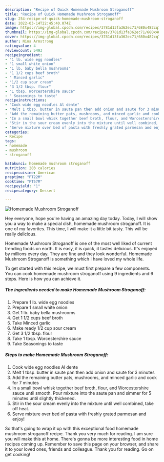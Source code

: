 ```yaml
---
description: "Recipe of Quick Homemade Mushroom Stroganoff"
title: "Recipe of Quick Homemade Mushroom Stroganoff"
slug: 254-recipe-of-quick-homemade-mushroom-stroganoff
date: 2022-03-14T22:45:40.074Z
image: https://img-global.cpcdn.com/recipes/3781d13fa362ec71/680x482cq70/homemade-mushroom-stroganoff-recipe-main-photo.jpg
thumbnail: https://img-global.cpcdn.com/recipes/3781d13fa362ec71/680x482cq70/homemade-mushroom-stroganoff-recipe-main-photo.jpg
cover: https://img-global.cpcdn.com/recipes/3781d13fa362ec71/680x482cq70/homemade-mushroom-stroganoff-recipe-main-photo.jpg
author: Nina Armstrong
ratingvalue: 4
reviewcount: 5493
recipeingredient:
- "1 lb. wide egg noodles"
- "1 small white onion"
- "1 lb. baby bella mushrooms"
- "1 1/2 cups beef broth"
- " Minced garlic"
- "1/2 cup sour cream"
- "3 1/2 tbsp. flour"
- "1 tbsp. Worcestershire sauce"
- " Seasonings to taste"
recipeinstructions:
- "Cook wide egg noodles Al dente"
- "Melt 1 tbsp. butter in saute pan then add onion and saute for 3 minutes"
- "Add the remaining butter pats, mushrooms, and minced garlic and cook for 7 minutes"
- "In a small bowl whisk together beef broth, flour, and Worcestershire sauce until smooth. Pour mixture into the saute pan and simmer for 5 minutes until slightly thickened."
- "Stir in the sour cream evenly into the mixture until well combined, take off heat."
- "Serve mixture over bed of pasta with freshly grated parmesan and enjoy!"
categories:
- Recipe
tags:
- homemade
- mushroom
- stroganoff

katakunci: homemade mushroom stroganoff 
nutrition: 203 calories
recipecuisine: American
preptime: "PT22M"
cooktime: "PT57M"
recipeyield: "1"
recipecategory: Dessert

---
```



![Homemade Mushroom Stroganoff](https://img-global.cpcdn.com/recipes/3781d13fa362ec71/680x482cq70/homemade-mushroom-stroganoff-recipe-main-photo.jpg)

Hey everyone, hope you're having an amazing day today. Today, I will show you a way to make a special dish, homemade mushroom stroganoff. It is one of my favorites. This time, I will make it a little bit tasty. This will be really delicious.

Homemade Mushroom Stroganoff is one of the most well liked of current trending foods on earth. It is easy, it is quick, it tastes delicious. It's enjoyed by millions every day. They are fine and they look wonderful. Homemade Mushroom Stroganoff is something which I have loved my whole life.




To get started with this recipe, we must first prepare a few components. You can cook homemade mushroom stroganoff using 9 ingredients and 6 steps. Here is how you can achieve it.

<!--inarticleads1-->

##### The ingredients needed to make Homemade Mushroom Stroganoff:

1. Prepare 1 lb. wide egg noodles
1. Prepare 1 small white onion
1. Get 1 lb. baby bella mushrooms
1. Get 1 1/2 cups beef broth
1. Take  Minced garlic
1. Make ready 1/2 cup sour cream
1. Get 3 1/2 tbsp. flour
1. Take 1 tbsp. Worcestershire sauce
1. Take  Seasonings to taste




<!--inarticleads2-->

##### Steps to make Homemade Mushroom Stroganoff:

1. Cook wide egg noodles Al dente
1. Melt 1 tbsp. butter in saute pan then add onion and saute for 3 minutes
1. Add the remaining butter pats, mushrooms, and minced garlic and cook for 7 minutes
1. In a small bowl whisk together beef broth, flour, and Worcestershire sauce until smooth. Pour mixture into the saute pan and simmer for 5 minutes until slightly thickened.
1. Stir in the sour cream evenly into the mixture until well combined, take off heat.
1. Serve mixture over bed of pasta with freshly grated parmesan and enjoy!




So that's going to wrap it up with this exceptional food homemade mushroom stroganoff recipe. Thank you very much for reading. I am sure you will make this at home. There's gonna be more interesting food in home recipes coming up. Remember to save this page on your browser, and share it to your loved ones, friends and colleague. Thank you for reading. Go on get cooking!
